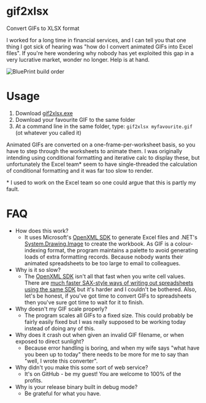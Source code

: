 # gif2xlsx
Convert GIFs to XLSX format

I worked for a long time in financial services, and I can tell you that one thing I got sick of hearing was "how do I convert animated GIFs into Excel files". If you're here wondering why nobody has yet exploited this gap in a very lucrative market, wonder no longer. Help is at hand.

![BluePrint build order](https://github.com/pugwonk/gif2xlsx/raw/master/readmepics/sample.png)

# Usage

1. Download [gif2xlsx.exe](https://github.com/pugwonk/gif2xlsx/releases)
1. Download your favourite GIF to the same folder
1. At a command line in the same folder, type: `gif2xlsx myfavourite.gif` (ot whatever you called it)

Animated GIFs are converted on a one-frame-per-worksheet basis, so you have to step through the worksheets to animate them. I was originally intending using conditional formatting and iterative calc to display these, but unfortunately the Excel team* seem to have single-threaded the calculation of conditional formatting and it was far too slow to render.

\* I used to work on the Excel team so one could argue that this is partly my fault.

# FAQ
* How does this work?
	* It uses Microsoft's [OpenXML SDK](https://github.com/OfficeDev/Open-XML-SDK) to generate Excel files and .NET's [System.Drawing.Image](https://msdn.microsoft.com/en-us/library/system.drawing.image(v=vs.110).aspx) to create the workbook. As GIF is a colour-indexing format, the program maintains a palette to avoid generating loads of extra formatting records. Because nobody wants their animated spreadsheets to be too large to email to colleagues.
* Why is it so slow?
	* The [OpenXML SDK](https://github.com/OfficeDev/Open-XML-SDK) isn't all that fast when you write cell values. There are [much faster SAX-style ways of writing out spreadsheets using the same SDK](https://blogs.msdn.microsoft.com/brian_jones/2010/05/27/parsing-and-reading-large-excel-files-with-the-open-xml-sdk/) but it's harder and I couldn't be bothered. Also, let's be honest, if you've got time to convert GIFs to spreadsheets then you've sure got time to wait for it to finish.
* Why doesn't my GIF scale properly?
	* The program scales all GIFs to a fixed size. This could probably be fairly easily fixed but I was really supposed to be working today instead of doing any of this.
* Why does it crash out when given an invalid GIF filename, or when exposed to direct sunlight?
	* Because error handling is boring, and when my wife says "what have you been up to today" there needs to be more for me to say than "well, I wrote this converter".
* Why didn't you make this some sort of web service?
	* It's on GitHub - be my guest! You are welcome to 100% of the profits.
* Why is your release binary built in debug mode?
	* Be grateful for what you have.
	
